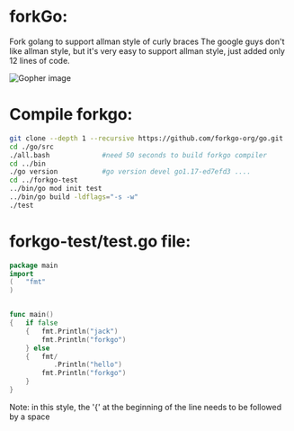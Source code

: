 # forkGo:

Fork golang to support allman style of curly braces 
The google guys don't like allman style, but it's very easy to support allman style, just added only 12 lines of code.

![Gopher image](https://avatars.githubusercontent.com/u/86223803)

# Compile forkgo:
```bash
git clone --depth 1 --recursive https://github.com/forkgo-org/go.git
cd ./go/src
./all.bash             #need 50 seconds to build forkgo compiler
cd ../bin
./go version           #go version devel go1.17-ed7efd3 ....
cd ../forkgo-test
../bin/go mod init test
../bin/go build -ldflags="-s -w"
./test
```

# forkgo-test/test.go file:

```go
package main
import
(   "fmt"
)


func main()
{   if false
    {   fmt.Println("jack")
        fmt.Println("forkgo")
    } else
    {   fmt/
           .Println("hello")
        fmt.Println("forkgo")
    }
}

```

Note: in this style, the '{' at the beginning of the line needs to be followed by a space
